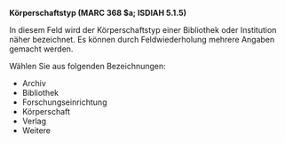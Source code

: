 **Körperschaftstyp (MARC 368 $a; ISDIAH 5.1.5)**

In diesem Feld wird der Körperschaftstyp einer Bibliothek oder Institution näher bezeichnet. Es können durch Feldwiederholung mehrere Angaben gemacht werden. 

Wählen Sie aus folgenden Bezeichnungen:

- Archiv
- Bibliothek
- Forschungseinrichtung
- Körperschaft
- Verlag
- Weitere